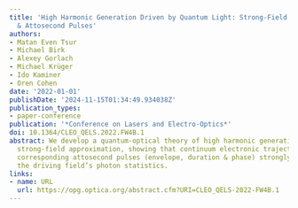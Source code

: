 ```yaml
---
title: 'High Harmonic Generation Driven by Quantum Light: Strong-Field Approximation
  & Attosecond Pulses'
authors:
- Matan Even Tsur
- Michael Birk
- Alexey Gorlach
- Michael Krüger
- Ido Kaminer
- Oren Cohen
date: '2022-01-01'
publishDate: '2024-11-15T01:34:49.934038Z'
publication_types:
- paper-conference
publication: '*Conference on Lasers and Electro-Optics*'
doi: 10.1364/CLEO_QELS.2022.FW4B.1
abstract: We develop a quantum-optical theory of high harmonic generation under the
  strong-field approximation, showing that continuum electronic trajectories and the
  corresponding attosecond pulses (envelope, duration & phase) strongly depend on
  the driving field’s photon statistics.
links:
- name: URL
  url: https://opg.optica.org/abstract.cfm?URI=CLEO_QELS-2022-FW4B.1
---
```

